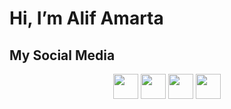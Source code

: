 # Hi, I’m Alif Amarta
## My Social Media
<p align="center"

[<img src="https://user-images.githubusercontent.com/115516820/197199448-6efa4c9b-9551-4f69-b9f7-7ff4a57943c8.png" width="40" />](https://facebook.com/CaptainSlow21)
[<img src="https://user-images.githubusercontent.com/115516820/197200923-2a87158b-26dc-4ede-a273-0dc4425a5154.png" width="40" />](https://instagram.com/amartaa_21)
[<img src="https://user-images.githubusercontent.com/115516820/197201557-8354bde4-4635-4cbf-947a-dd2f863a6049.png" width="40" />](https://twitter.com/alifamarta_) 
[<img src="https://user-images.githubusercontent.com/115516820/197353018-cc453f2f-547e-400d-af00-8e41dd882552.png" width="40" />](https://www.reddit.com/user/AlphaAndOmega72)

